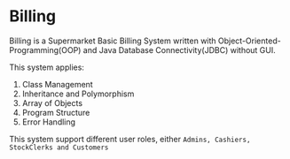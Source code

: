 # Billing 

Billing is a Supermarket Basic Billing System written with Object-Oriented-Programming(OOP) and Java Database Connectivity(JDBC) without GUI.

This system applies:

1. Class Management
2. Inheritance and Polymorphism
3. Array of Objects
4. Program Structure
5. Error Handling

This system support different user roles, either `Admins, Cashiers, StockClerks and Customers` 
